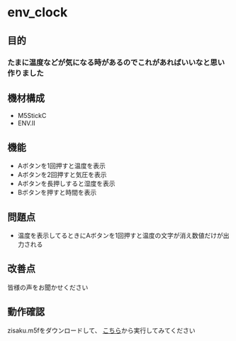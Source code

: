 # env_clock

## 目的
### たまに温度などが気になる時があるのでこれがあればいいなと思い作りました
## 機材構成
* M5StickC
* ENV.Ⅱ
## 機能
* Aボタンを1回押すと温度を表示
* Aボタンを2回押すと気圧を表示
* Aボタンを長押しすると湿度を表示
* Bボタンを押すと時間を表示
## 問題点
* 温度を表示してるときにAボタンを1回押すと温度の文字が消え数値だけが出力される

## 改善点
皆様の声をお聞かせください

## 動作確認
zisaku.m5fをダウンロードして、 [こちら](https://flow.m5stack.com/)から実行してみてください
